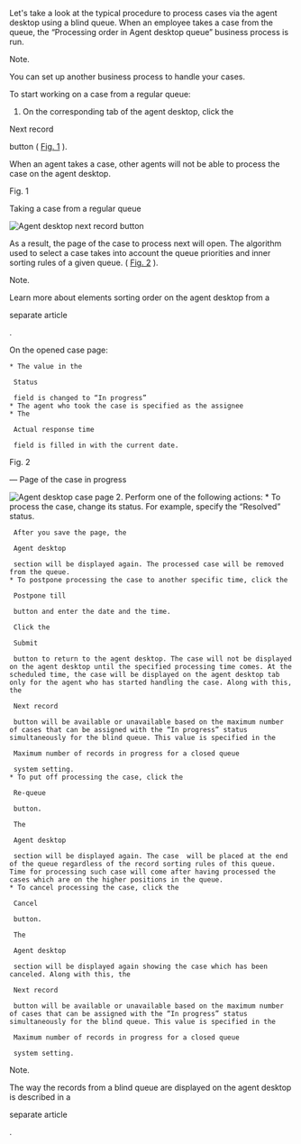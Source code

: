 


 Let's take a look at the typical procedure to process cases via the agent desktop using a blind queue. When an employee takes a case from the queue, the “Processing order in Agent desktop queue” business process is run.
 





 Note.
 
 You can set up another business process to handle your cases.
 




 To start working on a case from a regular queue:
 


1. On the corresponding tab of the agent desktop, click the
 
 Next record
 
 button (
 [Fig. 1](#XREF_66041_88)
 ).
 
 When an agent takes a case, other agents will not be able to process the case on the agent desktop.
 





 Fig. 1
 

 Taking a case from a regular queue
 

![Agent desktop next record button](/docs/sites/en/files/2020-12/scr_section_agent_desktop_next_record_btn.png)



 As a result, the page of the case to process next will open. The algorithm used to select a case takes into account the queue priorities and inner sorting rules of a given queue. (
 [Fig. 2](#XREF_33507_138)
 ).
 





 Note.
 
 Learn more about elements sorting order on the agent desktop from a
 
separate article

 .
 




 On the opened case page:
 


	* The value in the
	 
	 Status
	 
	 field is changed to “In progress”
	* The agent who took the case is specified as the assignee
	* The
	 
	 Actual response time
	 
	 field is filled in with the current date.


 Fig. 2
 


 — Page of the case in progress
 

![Agent desktop case page](/docs/sites/en/files/2020-12/scr_section_agent_desktop_case_page.png)
2. Perform one of the following actions:
	* To process the case, change its status. For example, specify the “Resolved” status.
	 
	 After you save the page, the
	 
	 Agent desktop
	 
	 section will be displayed again. The processed case will be removed from the queue.
	* To postpone processing the case to another specific time, click the
	 
	 Postpone till
	 
	 button and enter the date and the time.
	 
	 Click the
	 
	 Submit
	 
	 button to return to the agent desktop. The case will not be displayed on the agent desktop until the specified processing time comes. At the scheduled time, the case will be displayed on the agent desktop tab only for the agent who has started handling the case. Along with this, the
	 
	 Next record
	 
	 button will be available or unavailable based on the maximum number of cases that can be assigned with the “In progress” status simultaneously for the blind queue. This value is specified in the
	 
	 Maximum number of records in progress for a closed queue
	 
	 system setting.
	* To put off processing the case, click the
	 
	 Re-queue
	 
	 button.
	 
	 The
	 
	 Agent desktop
	 
	 section will be displayed again. The case  will be placed at the end of the queue regardless of the record sorting rules of this queue. Time for processing such case will come after having processed the cases which are on the higher positions in the queue.
	* To cancel processing the case, click the
	 
	 Cancel
	 
	 button.
	 
	 The
	 
	 Agent desktop
	 
	 section will be displayed again showing the case which has been canceled. Along with this, the
	 
	 Next record
	 
	 button will be available or unavailable based on the maximum number of cases that can be assigned with the “In progress” status simultaneously for the blind queue. This value is specified in the
	 
	 Maximum number of records in progress for a closed queue
	 
	 system setting.


 Note.
 
 The way the records from a blind queue are displayed on the agent desktop is described in a
 
separate article

 .




